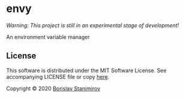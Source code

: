 # envy

*Warning: This project is still in an experimental stage of development!*

An environment variable manager

## License

This software is distributed under the MIT Software License. See accompanying LICENSE file or copy [here](https://opensource.org/licenses/MIT).

Copyright &copy; 2020 [Borislav Stanimirov](http://github.com/iboB)

